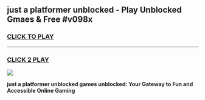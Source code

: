 
## just a platformer unblocked - Play Unblocked Gmaes & Free #v098x
<h3>
<a href="https://news.freeplayer.one?title=just_a_platformer_unblocked&ref=26F">CLICK TO PLAY</a></h3>
<hr>

<h3>
<a href="https://news.freeplayer.one?title=just_a_platformer_unblocked&ref=26F">CLICK 2 PLAY</a>
  
</h3>

<a href="https://news.freeplayer.one?title=just_a_platformer_unblocked&ref=26F/"><img src="https://clearcache.store/games.png"></a>


**just a platformer unblocked games unblocked: Your Gateway to Fun and Accessible Online Gaming**
